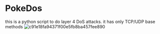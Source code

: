 # PokeDos
this is a python script to do layer 4 DoS attacks. it has only TCP/UDP base methods
![c91e18fa94371f00e5fb8ba457fee890](https://user-images.githubusercontent.com/71217920/194714548-c2761241-7dbe-44ff-9e6e-cf890226e866.png)
